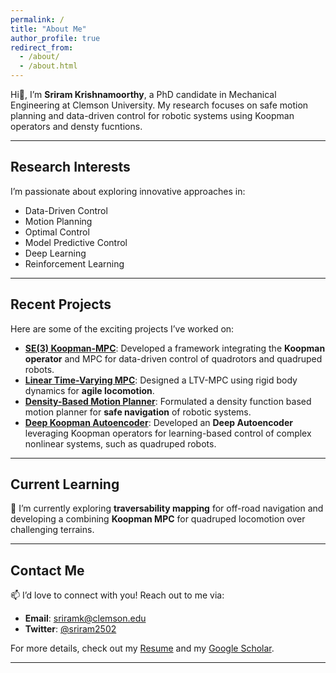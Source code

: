 ```yaml
---
permalink: /
title: "About Me"
author_profile: true
redirect_from: 
  - /about/
  - /about.html
---
```


Hi👋, I’m **Sriram Krishnamoorthy**, a PhD candidate in Mechanical Engineering at Clemson University. My research focuses on safe motion planning and data-driven control for robotic systems using Koopman operators and densty fucntions.

---

## Research Interests
I’m passionate about exploring innovative approaches in:
- Data-Driven Control
- Motion Planning
- Optimal Control
- Model Predictive Control
- Deep Learning
- Reinforcement Learning

---

## Recent Projects

Here are some of the exciting projects I’ve worked on:

- [**SE(3) Koopman-MPC**](https://github.com/sriram-2502/KoopmanMPC_Quadrotor): Developed a framework integrating the **Koopman operator** and MPC for data-driven control of quadrotors and quadruped robots.
- [**Linear Time-Varying MPC**](https://github.com/AndrewZheng-1011/Quad_ConvexMPC): Designed a LTV-MPC using rigid body dynamics for **agile locomotion**.
- [**Density-Based Motion Planner**](https://github.com/sriram-2502/time_varying_density): Formulated a density function based motion planner for **safe navigation** of robotic systems.
- [**Deep Koopman Autoencoder**](https://github.com/sriram-2502/Deep_Koopman_AutoEncoder): Developed an **Deep Autoencoder** leveraging Koopman operators for learning-based control of complex nonlinear systems, such as quadruped robots.

---

## Current Learning
🌱 I’m currently exploring **traversability mapping** for off-road navigation and developing a combining **Koopman MPC** for quadruped locomotion over challenging terrains.

---

## Contact Me
📫 I’d love to connect with you! Reach out to me via:
- **Email**: [sriramk@clemson.edu](mailto:sriramk@clemson.edu)
- **Twitter**: [@sriram2502](https://twitter.com/sriram2502)

For more details, check out my [Resume](/files/Sriram_Resume.pdf) and my [Google Scholar](https://scholar.google.com/citations?user=-kMTFjwAAAAJ&hl=en).

---
